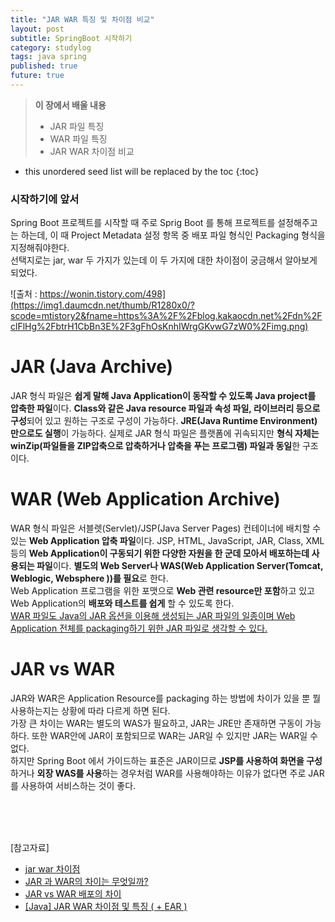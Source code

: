 ```yaml
---
title: "JAR WAR 특징 및 차이점 비교"
layout: post
subtitle: SpringBoot 시작하기
category: studylog
tags: java spring
published: true
future: true
---
```



> **이 장에서 배울 내용**
>
> * JAR 파일 특징
> * WAR 파일 특징
> * JAR WAR 차이점 비교


<!--more-->

* this unordered seed list will be replaced by the toc
{:toc}

### 시작하기에 앞서
Spring Boot 프로젝트를 시작할 때 주로 Sprig Boot 를 통해 프로젝트를 설정해주고는 하는데, 이 때 Project Metadata 설정 항목 중 배포 파일 형식인 Packaging 형식을 지정해줘야한다.  
선택지로는 jar, war 두 가지가 있는데 이 두 가지에 대한 차이점이 궁금해서 알아보게 되었다.


![출처 : https://wonin.tistory.com/498](https://img1.daumcdn.net/thumb/R1280x0/?scode=mtistory2&fname=https%3A%2F%2Fblog.kakaocdn.net%2Fdn%2FclFlHg%2FbtrH1CbBn3E%2F3gFhOsKnhIWrgGKvwG7zW0%2Fimg.png)



# JAR (Java Archive)  

JAR 형식 파일은 **쉽게 말해 Java Application이 동작할 수 있도록 Java project를 압축한 파일**이다.
**Class와 같은 Java resource 파일과 속성 파일, 라이브러리 등으로 구성**되어 있고 원하는 구조로 구성이 가능하다. **JRE(Java Runtime Environment)만으로도 실행**이 가능하다. 실제로 JAR 형식 파일은 플랫폼에 귀속되지만 **형식 자체는 winZip(파일들을 ZIP압축으로 압축하거나 압축을 푸는 프로그램) 파일과 동일**한 구조이다.  



# WAR (Web Application Archive)  

WAR 형식 파일은 서블렛(Servlet)/JSP(Java Server Pages) 컨테이너에 배치할 수 있는 **Web Application 압축 파일**이다. JSP, HTML, JavaScript, JAR, Class, XML 등의 **Web Application이 구동되기 위한 다양한 자원을 한 군데 모아서 배포하는데 사용되는 파일**이다. **별도의 Web Server나 WAS(Web Application Server(Tomcat, Weblogic, Websphere ))를 필요**로 한다.  
Web Application 프로그램을 위한 포맷으로 **Web 관련 resource만 포함**하고 있고 Web Application의 **배포와 테스트를 쉽게** 할 수 있도록 한다.  
<u>WAR 파일도 Java의 JAR 옵션을 이용해 생성되는 JAR 파일의 일종이며 Web Application 전체를 packaging하기 위한 JAR 파일로 생각할 수 있다.</u>  



# JAR vs WAR  

JAR와 WAR은 Application Resource를 packaging 하는 방법에 차이가 있을 뿐 뭘 사용하는지는 상황에 따라 다르게 하면 된다.  
가장 큰 차이는 WAR는 별도의 WAS가 필요하고, JAR는 JRE만 존재하면 구동이 가능하다. 또한 WAR안에 JAR이 포함되므로 WAR는 JAR일 수 있지만 JAR는 WAR일 수 없다.  
하지만 Spring Boot 에서 가이드하는 표준은 JAR이므로 **JSP를 사용하여 화면을 구성**하거나 **외장 WAS를 사용**하는 경우처럼 WAR를 사용해야하는 이유가 없다면 주로 JAR를 사용하여 서비스하는 것이 좋다.  

<br/>
<br/>
<br/>

[참고자료]<br/>  
* [jar war 차이점](https://escapefromcoding.tistory.com/657)
* [JAR 과 WAR의 차이는 무엇일까?](https://wonin.tistory.com/498)
* [JAR vs WAR 배포의 차이](https://velog.io/@mooh2jj/JAR-vs-WAR-%EB%B0%B0%ED%8F%AC%EC%9D%98-%EC%B0%A8%EC%9D%B4)
* [[Java] JAR WAR 차이점 및 특징 ( + EAR )](https://ifuwanna.tistory.com/224)